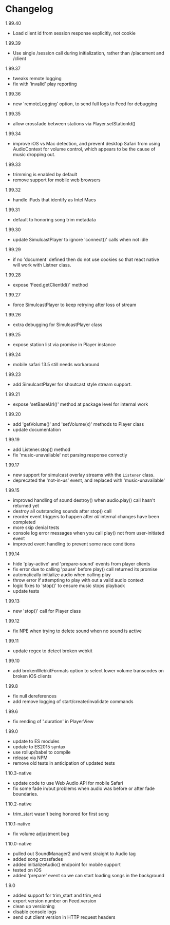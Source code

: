 # Changelog

1.99.40

- Load client id from session response explicitly, not cookie

1.99.39

- Use single /session call during initialization, rather than /placement and /client

1.99.37

- tweaks remote logging
- fix with 'invalid' play reporting

1.99.36

- new 'remoteLogging' option, to send full logs to Feed for debugging

1.99.35

- allow crossfade between stations via Player.setStationId() 

1.99.34

- improve iOS vs Mac detection, and prevent desktop Safari from using AudioContext
  for volume control, which appears to be the cause of music dropping out. 

1.99.33

- trimming is enabled by default
- remove support for mobile web browsers

1.99.32

- handle iPads that identify as Intel Macs

1.99.31

- default to honoring song trim metadata

1.99.30

- update SimulcastPlayer to ignore 'connect()' calls when not idle

1.99.29

- if no 'document' defined then do not use cookies so that react native
  will work with Listner class.

1.99.28

- expose 'Feed.getClientId()' method 

1.99.27

- force SimulcastPlayer to keep retrying after loss of stream

1.99.26

- extra debugging for SimulcastPlayer class

1.99.25

- expose station list via promise in Player instance

1.99.24

- mobile safari 13.5 still needs workaround

1.99.23

- add SimulcastPlayer for shoutcast style stream support.

1.99.21

- expose 'setBaseUrl()' method at package level for internal work

1.99.20

- add 'getVolume()' and 'setVolume(x)' methods to Player class
- update documentation

1.99.19

- add Listener.stop() method
- fix 'music-unavailable' not parsing response correctly

1.99.17

- new support for simulcast overlay streams with the `Listener` class.
- deprecated the 'not-in-us' event, and replaced with 'music-unavailable'

1.99.15

- improved handling of sound destroy() when audio.play() call hasn't returned yet
- destroy all outstanding sounds after stop() call
- reorder event triggers to happen after _all_ internal changes have been completed
- more skip denial tests
- console log error messages when you call play() not from user-initiated event
- improved event handling to prevent some race conditions

1.99.14

- hide 'play-active' and 'prepare-sound' events from player clients
- fix error due to calling 'pause' before play() call returned its promise
- automatically initialize audio when calling play
- throw error if attempting to play with out a valid audio context
- logic fixes to 'stop()' to ensure music stops playback
- update tests

1.99.13

- new 'stop()' call for Player class

1.99.12

- fix NPE when trying to delete sound when no sound is active

1.99.11

- update regex to detect broken webkit

1.99.10

- add brokenWebkitFormats option to select lower volume transcodes
  on broken iOS clients

1.99.8

- fix null dereferences
- add remove logging of start/create/invalidate commands

1.99.6

- fix rending of '.duration' in PlayerView

1.99.0

- update to ES modules
- update to ES2015 syntax
- use rollup/babel to compile
- release via NPM
- remove old tests in anticipation of updated tests

1.10.3-native

- update code to use Web Audio API for mobile Safari
- fix some fade in/out problems when audio was before or after
    fade boundaries.

1.10.2-native

- trim_start wasn't being honored for first song

1.10.1-native

- fix volume adjustment bug

1.10.0-native

- pulled out SoundManager2 and went straight to Audio tag
- added song crossfades
- added initializeAudio() endpoint for mobile support
- tested on iOS
- added 'prepare' event so we can start loading songs in
  the background

1.9.0

- added support for trim_start and trim_end
- export version number on Feed.version
- clean up versioning
- disable console logs
- send out client version in HTTP request headers
